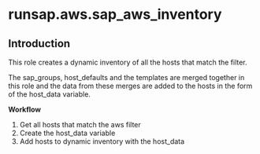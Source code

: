 runsap.aws.sap_aws_inventory
============================

Introduction
------------

This role creates a dynamic inventory of all the hosts that match the filter.

The sap_groups, host_defaults and the templates are merged together in this role and the data from these merges are added to the hosts in the form of the host_data variable.

**Workflow**
1. Get all hosts that match the aws filter
2. Create the host_data variable
3. Add hosts to dynamic inventory with the host_data

